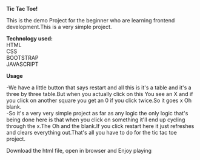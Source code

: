<p><b>Tic Tac Toe!</b></p>
<p>This is the demo Project for the beginner who are learning frontend development.This is a very simple project.</p>
<p><b>Technology used:</b><br />HTML<br />CSS<br />BOOTSTRAP<br />JAVASCRIPT</p>
<p><b>Usage</b></p>
<p>-We have a little button that says restart and all this is it's a table and it's a three by three table.But when you actually click on this You see an X and if you click on another square you get an 0 if you click twice.So it goes x Oh blank.<br />-So it's a very very simple project as far as any logic the only logic that's being done here is that when you click on something it'll end up cycling through the x.The Oh and the blank.If you click restart here it just refreshes and clears everything out.That's all you have to do for the tic tac toe project.</p>
<p>Download the html file, open in browser and Enjoy playing</p>

